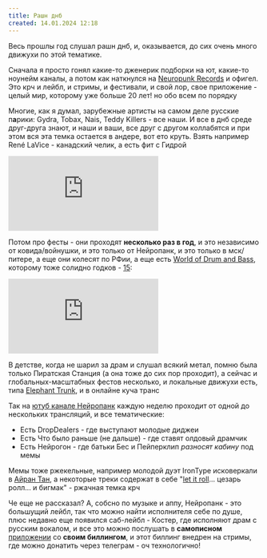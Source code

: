 ```yaml
---
title: Рашн днб
created: 14.01.2024 12:18
---
```



Весь прошлы год слушал рашн днб, и, оказывается, до сих очень много движухи по этой тематике.



Сначала я просто гонял какие-то дженерик подборки на ют, какие-то ноунейм каналы, а потом как наткнулся
    на <a
        href="https://neuropunk.ru">Neuropunk Records</a> и офигел. Это крч и лейбл, и стримы, и
    фестивали, и свой лор, свое приложение - целый мир, которому уже больше 20 лет! но обо всем по порядку


Многие, как я думал, зарубежные артисты на самом деле русские п<b>а</b>рики: Gydra,
    Tobax,
    Nais, Teddy Killers - все наши. И все в днб среде друг-друга знают, и наши и ваши, все друг с другом коллабятся
    и при этом
    вся эта темка остается в
    андере, вот ето круть. Взять например René LaVice - канадский челик, а есть фит с Гидрой 

<iframe src="https://www.youtube.com/embed/56BVQOVUvUw?si=yHTG-A_ZIFz6lCQM"
        title="YouTube video player" frameborder="0"
        allow="accelerometer; autoplay; clipboard-write; encrypted-media; gyroscope; picture-in-picture; web-share"
        allowfullscreen></iframe>


Потом про фесты - они проходят <b>несколько раз в год</b>, и это независимо от ковида/войнушки, и это только
    от Нейропанк, и это только в мск/питере, а еще они колесят по РФии, а еще есть <a
        href="https://vk.com/worldofdrumandbass">World of Drum and Bass</a>, которому
    тоже солидно годков - <a href="https://www.youtube.com/watch?v=nM-yzRbwAeY&t=1325s">15</a>:

<iframe src="https://www.youtube.com/embed/8WmRTsyrdOo?si=-mhqXu1pY32HCvCR"
        title="YouTube video player" frameborder="0"
        allow="accelerometer; autoplay; clipboard-write; encrypted-media; gyroscope; picture-in-picture; web-share"
        allowfullscreen></iframe>


В детстве, когда не шарил за драм и слушал всякий метал, помню была только Пиратская Станция (а она тоже до сих
    пор
    проходит), а сейчас и глобальных-масштабных фестов
    несколько, и локальные движухи есть, типа <a href="https://etdnb.ru/">Elephant Trunk</a>, и в онлайне куча транс


Так на <a href="https://www.youtube.com/@neuropunk">ютуб канале Нейропанк</a> каждую неделю проходит от одной до
    нескольких трансляций, и все тематические:

<ul>
    <li>Есть DropDealers - где выступают молодые диджеи</li>
    <li>Есть Что было раньше (не дальше) - где ставят олдовый драмчик</li>
    <li>Есть Нейрогон - где батьки Бес и Пейперклип <i>разносят кабину</i> под мемы</li>
</ul>

Мемы тоже ржекельные, например молодой дуэт IronType исковеркали в <a
        href="https://youtube.com/shorts/lG4bhJlRg-U?si=vGTS7SANNAgBdXBS">Айран Тан</a>, а некоторые треки содержат
    в себе
    "<a href="https://www.youtube.com/@LetItRollfestival">let it roll</a>... цезарь ролл... и бигмак" - ржачная
    темка крч

Че еще не рассказал? А, собсно по музыке и аппу, Нейропанк - это большущий лейбл, так что можно найти исполнителя
    себе по душе,
    плюс недавно еще появился саб-лейбл - Костер, где исполняют драм с русским вокалом,
    и все это можно послушать в
    <b>самописном</b> <a href="https://neuropunk.app/">приложении</a> со <b>своим биллингом</b>, и этот биллинг
    внедрен на стримы, где можно донатить через телеграм - оч технологично! 

